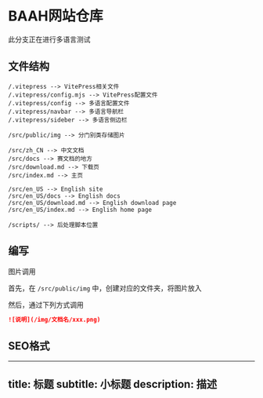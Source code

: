 # BAAH网站仓库

此分支正在进行多语言测试

## 文件结构

```
/.vitepress --> VitePress相关文件
/.vitepress/config.mjs --> VitePress配置文件
/.vitepress/config --> 多语言配置文件
/.vitepress/navbar --> 多语言导航栏
/.vitepress/sideber --> 多语言侧边栏

/src/public/img --> 分门别类存储图片

/src/zh_CN --> 中文文档
/src/docs --> 赛文档的地方
/src/download.md --> 下载页
/src/index.md --> 主页

/src/en_US --> English site
/src/en_US/docs --> English docs
/src/en_US/download.md --> English download page
/src/en_US/index.md --> English home page

/scripts/ --> 后处理脚本位置
```

## 编写

图片调用

首先，在 `/src/public/img` 中，创建对应的文件夹，将图片放入

然后，通过下列方式调用

``` markdown
![说明](/img/文档名/xxx.png)
```

## SEO格式

---
title: 标题
subtitle: 小标题
description: 描述
---